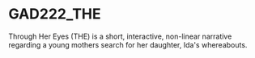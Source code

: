 # GAD222_THE
Through Her Eyes (THE) is a short, interactive, non-linear narrative regarding a young mothers search for her daughter, Ida's whereabouts.

